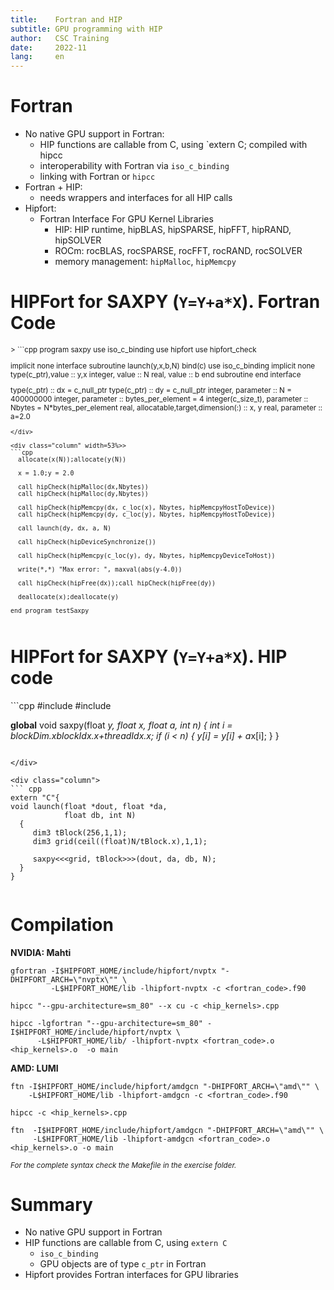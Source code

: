 ```yaml
---
title:    Fortran and HIP
subtitle: GPU programming with HIP
author:   CSC Training
date:     2022-11
lang:     en
---
```


# Fortran

* No native GPU support in Fortran:
    - HIP functions are callable from C, using `extern C; compiled with hipcc
    - interoperability with Fortran via `iso_c_binding`
    - linking with Fortran or `hipcc`
* Fortran + HIP:
    - needs wrappers and interfaces for all HIP calls
* Hipfort:
    - Fortran Interface For GPU Kernel Libraries
      - HIP: HIP runtime, hipBLAS, hipSPARSE, hipFFT, hipRAND, hipSOLVER
      - ROCm: rocBLAS, rocSPARSE, rocFFT, rocRAND, rocSOLVER
      - memory management: `hipMalloc`, `hipMemcpy`

# HIPFort for SAXPY (`Y=Y+a*X`). Fortran Code
<small>
<div class="column" width=45%>>
```cpp
program saxpy
  use iso_c_binding
  use hipfort
  use hipfort_check

  implicit none
  interface
     subroutine launch(y,x,b,N) bind(c)
       use iso_c_binding
       implicit none
       type(c_ptr),value :: y,x
       integer, value :: N
       real, value :: b
     end subroutine
  end interface

  type(c_ptr) :: dx = c_null_ptr
  type(c_ptr) :: dy = c_null_ptr
  integer, parameter :: N = 400000000
  integer, parameter :: bytes_per_element = 4
  integer(c_size_t), parameter :: Nbytes = N*bytes_per_element
  real, allocatable,target,dimension(:) :: x, y
  real, parameter ::  a=2.0
```
</div>

<div class="column" width=53%>>
```cpp
  allocate(x(N));allocate(y(N))

  x = 1.0;y = 2.0

  call hipCheck(hipMalloc(dx,Nbytes))
  call hipCheck(hipMalloc(dy,Nbytes))

  call hipCheck(hipMemcpy(dx, c_loc(x), Nbytes, hipMemcpyHostToDevice))
  call hipCheck(hipMemcpy(dy, c_loc(y), Nbytes, hipMemcpyHostToDevice))

  call launch(dy, dx, a, N)

  call hipCheck(hipDeviceSynchronize())

  call hipCheck(hipMemcpy(c_loc(y), dy, Nbytes, hipMemcpyDeviceToHost))

  write(*,*) "Max error: ", maxval(abs(y-4.0))

  call hipCheck(hipFree(dx));call hipCheck(hipFree(dy))

  deallocate(x);deallocate(y)

end program testSaxpy
```
</div>
</small>

# HIPFort for SAXPY (`Y=Y+a*X`). HIP code
<div class="column">
```cpp
#include <hip/hip_runtime.h>
#include <cstdio>

__global__ void saxpy(float *y, float *x, 
                      float a, int n)
{
    int i = blockDim.x*blockIdx.x+threadIdx.x;
    if (i < n) {
      y[i] = y[i] + a*x[i];
    }
}
``` 

</div>

<div class="column">
``` cpp
extern "C"{
void launch(float *dout, float *da, 
            float db, int N)
  {
     dim3 tBlock(256,1,1);
     dim3 grid(ceil((float)N/tBlock.x),1,1);
     
     saxpy<<<grid, tBlock>>>(dout, da, db, N);
  }
}
```
</div>

# Compilation

**NVIDIA: Mahti**
```
gfortran -I$HIPFORT_HOME/include/hipfort/nvptx "-DHIPFORT_ARCH=\"nvptx\"" \
         -L$HIPFORT_HOME/lib -lhipfort-nvptx -c <fortran_code>.f90
 
hipcc "--gpu-architecture=sm_80" --x cu -c <hip_kernels>.cpp

hipcc -lgfortran "--gpu-architecture=sm_80" -I$HIPFORT_HOME/include/hipfort/nvptx \
      -L$HIPFORT_HOME/lib/ -lhipfort-nvptx <fortran_code>.o <hip_kernels>.o  -o main
```
**AMD: LUMI**
```
ftn -I$HIPFORT_HOME/include/hipfort/amdgcn "-DHIPFORT_ARCH=\"amd\"" \
    -L$HIPFORT_HOME/lib -lhipfort-amdgcn -c <fortran_code>.f90

hipcc -c <hip_kernels>.cpp

ftn  -I$HIPFORT_HOME/include/hipfort/amdgcn "-DHIPFORT_ARCH=\"amd\"" \
     -L$HIPFORT_HOME/lib -lhipfort-amdgcn <fortran_code>.o <hip_kernels>.o -o main 
```
<small> *For the complete syntax check the Makefile in the exercise folder.*</small>

# Summary

* No native GPU support in Fortran
* HIP functions are callable from C, using `extern C`
  - `iso_c_binding` 
  - GPU objects are of type `c_ptr` in Fortran
* Hipfort provides Fortran interfaces for GPU libraries
